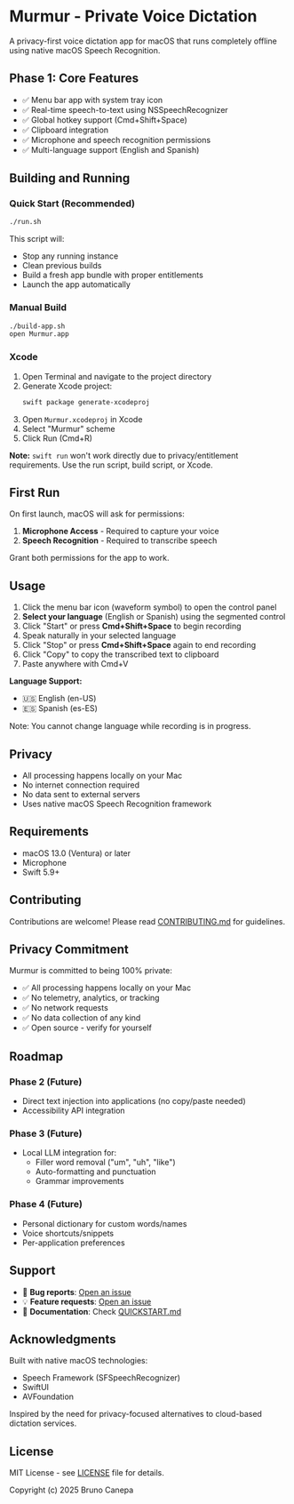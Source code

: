 # Murmur - Private Voice Dictation

A privacy-first voice dictation app for macOS that runs completely offline using native macOS Speech Recognition.

## Phase 1: Core Features

- ✅ Menu bar app with system tray icon
- ✅ Real-time speech-to-text using NSSpeechRecognizer
- ✅ Global hotkey support (Cmd+Shift+Space)
- ✅ Clipboard integration
- ✅ Microphone and speech recognition permissions
- ✅ Multi-language support (English and Spanish)

## Building and Running

### Quick Start (Recommended)
```bash
./run.sh
```

This script will:
- Stop any running instance
- Clean previous builds
- Build a fresh app bundle with proper entitlements
- Launch the app automatically

### Manual Build
```bash
./build-app.sh
open Murmur.app
```

### Xcode
1. Open Terminal and navigate to the project directory
2. Generate Xcode project:
   ```bash
   swift package generate-xcodeproj
   ```
3. Open `Murmur.xcodeproj` in Xcode
4. Select "Murmur" scheme
5. Click Run (Cmd+R)

**Note:** `swift run` won't work directly due to privacy/entitlement requirements. Use the run script, build script, or Xcode.

## First Run

On first launch, macOS will ask for permissions:
1. **Microphone Access** - Required to capture your voice
2. **Speech Recognition** - Required to transcribe speech

Grant both permissions for the app to work.

## Usage

1. Click the menu bar icon (waveform symbol) to open the control panel
2. **Select your language** (English or Spanish) using the segmented control
3. Click "Start" or press **Cmd+Shift+Space** to begin recording
4. Speak naturally in your selected language
5. Click "Stop" or press **Cmd+Shift+Space** again to end recording
6. Click "Copy" to copy the transcribed text to clipboard
7. Paste anywhere with Cmd+V

**Language Support:**
- 🇺🇸 English (en-US)
- 🇪🇸 Spanish (es-ES)

Note: You cannot change language while recording is in progress.

## Privacy

- All processing happens locally on your Mac
- No internet connection required
- No data sent to external servers
- Uses native macOS Speech Recognition framework

## Requirements

- macOS 13.0 (Ventura) or later
- Microphone
- Swift 5.9+

## Contributing

Contributions are welcome! Please read [CONTRIBUTING.md](CONTRIBUTING.md) for guidelines.

## Privacy Commitment

Murmur is committed to being 100% private:
- ✅ All processing happens locally on your Mac
- ✅ No telemetry, analytics, or tracking
- ✅ No network requests
- ✅ No data collection of any kind
- ✅ Open source - verify for yourself

## Roadmap

### Phase 2 (Future)
- Direct text injection into applications (no copy/paste needed)
- Accessibility API integration

### Phase 3 (Future)
- Local LLM integration for:
  - Filler word removal ("um", "uh", "like")
  - Auto-formatting and punctuation
  - Grammar improvements

### Phase 4 (Future)
- Personal dictionary for custom words/names
- Voice shortcuts/snippets
- Per-application preferences

## Support

- 🐛 **Bug reports**: [Open an issue](https://github.com/bruncanepa/murmur/issues)
- 💡 **Feature requests**: [Open an issue](https://github.com/bruncanepa/murmur/issues)
- 📖 **Documentation**: Check [QUICKSTART.md](QUICKSTART.md)

## Acknowledgments

Built with native macOS technologies:
- Speech Framework (SFSpeechRecognizer)
- SwiftUI
- AVFoundation

Inspired by the need for privacy-focused alternatives to cloud-based dictation services.

## License

MIT License - see [LICENSE](LICENSE) file for details.

Copyright (c) 2025 Bruno Canepa
